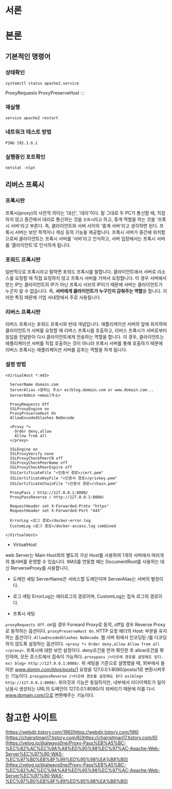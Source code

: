 # 서론

# 본론
## 기본적인 명령어 
### 상태확인

```
systemctl status apache2.service
```

ProxyRequests
ProxyPreserveHost :::

### 재실행

```
service apache2 restart
```

### 네트워크 테스트 방법

```
PING 192.1.6.1
```

### 실행중인 포트확인

```
netstat -nlpt
```

## 리버스 프록시

### 프록시란

프록시(proxy)의 사전적 의미는 '대신', '대리'이다. 말 그대로 두 PC가 통신할 때, 직접 하지 않고 중간에서 대리로 통신하는 것을 `프록시`라고 하고, 중계 역할을 하는 것을 '프록시 서버'라고 부른다. 즉, 클라이언트와 서버 사이의 '중계 서버'라고 생각하면 된다. 프록시 서버는 보안 목적이나 캐싱 등의 기능을 제공합니다. 프록시 서버가 중간에 위치함으로써 클라이언트는 프록시 서버를 ‘서버’라고 인식하고, 서버 입장에서는 프록시 서버를 ‘클라이언트’로 인식하게 됩니다.

### 포워드 프록시란

일반적으로 프록시라고 말하면 포워드 프록시를 말합니다. 클라이언트에서 서버로 리소스를 요청할 때 직접 요청하지 않고 프록시 서버를 거쳐서 요청합니다. 이 경우 서버에서 받는 IP는 클라이언트의 IP가 아닌 프록시 서브의 IP이기 때문에 서버는 클라이언트가 누군지 알 수 없습니다. 즉, **서버에게 클라이언트가 누구인지 감춰주는 역할**을 합니다. 이러한 특징 때문에 기업 사내망에서 주로 사용됩니다.

### 리버스 프록시란 

리버스 프록시는 포워드 프록시와 반대 개념입니다. 애플리케이션 서버의 앞에 위치하여 클라이언트가 서버를 요청할 때 리버스 프록시를 호출하고, 리버스 프록시가 서버로부터 응답을 전달받아 다시 클라이언트에게 전송하는 역할을 합니다. 이 경우, 클라이언트는 애플리케이션 서버를 직접 호출하는 것이 아니라 프록시 서버를 통해 호출하기 때문에 리버스 프록시는 애플리케이션 서버를 감추는 역할을 하게 됩니다.

### 설정 방법

```
<VirtualHost *:443>

  ServerName domain.com
  ServerAlias <원하는 주소> ex)blog.domain.com or www.domain.com...
  ServerAdmin <email주소>

  ProxyRequests Off
  SSLProxyEngine on
  ProxyPreserveHost On
  AllowEncodedSlashes NoDecode

  <Proxy *>
    Order deny,allow
    Allow from all
  </proxy>

  SSLEngine on
  SSLProxyVerify none
  SSLProxyCheckPeerCN off
  SSLProxyCheckPeerName off
  SSLProxyCheckPeerExpire off
  SSLCertificateFile "<인증서 경로>/cert.pem"
  SSLCertificateKeyFile "<인증서 경로>/privkey.pem"
  SSLCertificateChainFile "<인증서 경로>/chain.pem"

  ProxyPass / http://127.0.0.1:8080/
  ProxyPassReverse / http://127.0.0.1:8080/

  RequestHeader set X-Forwarded-Proto "https"
  RequestHeader set X-Forwarded-Port "443"

  ErrorLog <로그 경로>/docker-error.log
  CustomLog <로그 경로>/docker-access.log combined

</VirtualHost>
```

- VirtualHost 

web Server는 Main Host외의 별도의 가상 Host를 사용하여 1개의 서버에서 여러개의 웹서버를 운영할 수 있습니다.
WAS를 연동할 때는 DocumentRoot를 사용하는 대신 RerverseProxy를 사용합니다. 

- 도메인 세팅
ServerName은 서비스할 도메인이며 ServerAlias는 서버의 별칭이다.

- 로그 세팅
ErrorLog는 에러로그의 경로이며, CustomLog는 접속 로그의 경로이다.

- 프록시 세팅

`proxyRequests Off`. on일 경우 Forward Proxy로 동작, off일 경우 Reverse Proxy로 동작하는 옵션이다.
`proxyPreserveHost On`. HTTP 요청 헤더의 Host: 부분을 유지하는 옵션이다.
`AllowEncodedSlaxhes NoDecode`. 웹 서버 뒤에서 인코딩된 /를 디코딩 하지 않도록 설정하는 옵션이다.
`<proxy *> Order deny,allow Allow from all </proxy>`. 프록시에 대한 보안 설정이다.
deny조건을 먼저 확인한 후 allow조건을 확인하며, 모든 호스트에서 접속이 가능하다.
`proxypass /<이곳에 경로를 설정해도 된다. ex) blog> http://127.0.0.1:8080/`. 위 세팅을 기준으로 설명했을 때, 외부에서 들어온 www.domin.com/blog/posts/1 요청을
127.0.0.1:8080/posts/1로 변환시켜주는 기능이다. 
`proxypassReverse /<이곳에 경로를 설정해도 된다 ex)blog> http://127.0.0.1:8080/`. 위의것과 기능은 동일하지만, 내부에서 리다이렉트가 일어났을시 생성되는 URL의 도메인이 127.0.0.1:8080/이
되버리기 때문에 이를 다시 www.domain.com/으로 변환해주는 기능이다. 

# 참고한 사이트

[https://webdir.tistory.com/196](https://webdir.tistory.com/196)
[https://chairsitman17.tistory.com/6](https://chairsitman17.tistory.com/6)
[https://velog.io/@always0ne/Proxy-Pass%EB%A5%BC-%EC%82%AC%EC%9A%A9%ED%95%98%EC%97%AC-Apache-Web-Server%EC%97%90-WAS-%EC%97%B0%EB%8F%99%ED%95%98%EA%B8%B0](https://velog.io/@always0ne/Proxy-Pass%EB%A5%BC-%EC%82%AC%EC%9A%A9%ED%95%98%EC%97%AC-Apache-Web-Server%EC%97%90-WAS-%EC%97%B0%EB%8F%99%ED%95%98%EA%B8%B0)
